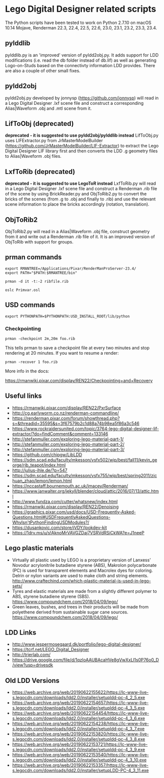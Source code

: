 # Lego Digital Designer related scripts
The Python scripts have been tested to work on Python 2.7.10 on macOS 10.14 Mojave, Renderman 22.3, 22.4, 22.5, 22.6, 23.0, 23.1, 23.2, 23.3, 23.4.

## pylddlib
pylddlib.py is an 'improved' version of pyldd2obj.py. It adds support for LDD modifications (i.e. read the db folder instead of db.lif) as well as generating Logo-on-Studs based on the connectivty information LDD provides. There are also a couple of other small fixes.

## pyldd2obj
pyldd2obj.py developed by jonnysp (https://github.com/jonnysp) will read in a Lego Digital Designer .lxf scene file and construct a corresponding Alias|Waveform .obj and .mtl scene from it.

## LifToObj (deprecated)
**deprecated - it is suggested to use pyldd2obj/pylddlib instead**
LifToObj.py uses LIFExtractor.py from JrMasterModelBuilder (https://github.com/JrMasterModelBuilder/LIF-Extractor) to extract the Lego Digital Designer LIF library first and then converts the LDD .g geometry files to Alias|Waveform .obj files.

## LxfToRib (deprecated)
**deprecated - it is suggested to use LegoToR instead**
LxfToRib.py will read in a Lego Digital Designer .lxf scene file and construct a Renderman .rib file of the scene by using BrickReader.py and ObjToRib2.py to convert the bricks of the scenes (from .g to .obj and finally to .rib) and use the relevant scene information to place the bricks accordingly (rotation, translation).

## ObjToRib2
ObjToRib2.py will read in a Alias|Waveform .obj file, construct geometry from it and write out a Renderman .rib file of it.
It is an improved version of ObjToRib with support for groups.

## prman commands
```terminal
export RMANTREE=/Applications/Pixar/RenderManProServer-23.4/
export PATH="$PATH:$RMANTREE/bin"

prman -d it -t:-2 ribfile.rib

oslc Primvar.osl
```

## USD commands
```terminal
export PYTHONPATH=$PYTHONPATH:USD_INSTALL_ROOT/lib/python
```

### Checkpointing

```terminal
prman -checkpoint 2m,20m foo.rib
```

This tells prman to save a checkpoint file at every two minutes and stop rendering at 20 minutes. If you want to resume a render:

```terminal
prman -recover 1 foo.rib
```

More info in the docs:

https://rmanwiki.pixar.com/display/REN22/Checkpointing+and+Recovery


## Useful links

* https://rmanwiki.pixar.com/display/REN22/PxrSurface
* http://cg.earlyworm.co.nz/renderman-commandline/
* https://renderman.pixar.com/forum/showthread.php?s=&threadid=35595&s=3f67579b2c1d88a74b98ea5f86a3c546
* https://www.rockraidersunited.com/topic/3764-lego-digital-designer-lif-extractor/?do=findComment&comment=133146
* http://stefanmuller.com/exploring-lego-material-part-1/
* http://stefanmuller.com/exploring-lego-material-part-2/
* http://stefanmuller.com/exploring-lego-material-part-3/
* https://github.com/chipgw/LibLDD
* https://sdm.scad.edu/faculty/mkesson/vsfx502/wip/best/fall11/kevin_george/rib_teapot/index.html
* http://julius-ihle.de/?p=547
* https://sdm.scad.edu/faculty/mkesson/vsfx755/wip/best/spring2011/zichuan_zhao/lemon/lemon.html
* https://nccastaff.bournemouth.ac.uk/jmacey/Renderman/
* https://www.janwalter.org/jekyll/blender/cloud/attic/2016/07/13/attic.html
* http://www.fundza.com/cutter/whatsnew/index.html
* https://rmanwiki.pixar.com/display/REN22/Denoising
* https://graphics.pixar.com/usd/docs/USD-Frequently-Asked-Questions.html#USDFrequentlyAskedQuestions-WhyIsn'tPythonFindingUSDModules?/
* https://dusankovic.com/store/jVDY/lookdev-kit
* https://1drv.ms/u/s!AknoMrVAVGZDaj7VSRVdRSiCkWA?e=J1neeP

## Lego plastic materials

* Virtually all plastic used by LEGO is a proprietary version of Lanxess’ Novodur acrylonitrile butadiene styrene (ABS), Makrolon polycarbonate (PC) is used for transparent elements and Macrolex dyes for coloring. Delrin or nylon variants are used to make cloth and string elements. http://www.craftechind.com/which-plastic-material-is-used-in-lego-sets/
* Tyres and elastic materials are made from a slightly different polymer to ABS, styrene butadiene styrene (SBS). https://www.compoundchem.com/2018/04/09/lego/
* Green leaves, bushes, and trees in their products will be made from polyethene derived from sustainable sugar cane sources. https://www.compoundchem.com/2018/04/09/lego/

## LDD Links

* http://www.jespermosegaard.dk/portfolio/lego-digital-designer/
* https://tcrf.net/LEGO_Digital_Designer
* http://trierlab.com/
* https://drive.google.com/file/d/1qzIoAAUBAcaHVe8gVwXxLl1s0P76o0_D/view?usp=drivesdk

## Old LDD Versions

* https://web.archive.org/web/20190622155622/https://lc-www-live-s.legocdn.com/downloads/ldd2.0/installer/setupldd-pc-4_2_5.exe
* https://web.archive.org/web/20190622154657/https://lc-www-live-s.legocdn.com/downloads/ldd2.0/installer/setupldd-pc-4_3_5.exe
* https://web.archive.org/web/20190622154454/https://lc-www-live-s.legocdn.com/downloads/ldd2.0/installer/setupldd-pc-4_3_6.exe
* https://web.archive.org/web/20190622154238/https://lc-www-live-s.legocdn.com/downloads/ldd2.0/installer/setupldd-pc-4_3_7.exe
* https://web.archive.org/web/20190622153820/https://lc-www-live-s.legocdn.com/downloads/ldd2.0/installer/setupldd-pc-4_3_8.exe
* https://web.archive.org/web/20190622153721/https://lc-www-live-s.legocdn.com/downloads/ldd2.0/installer/setupldd-pc-4_3_9.exe
* https://web.archive.org/web/20190622153540/https://lc-www-live-s.legocdn.com/downloads/ldd2.0/installer/setupldd-pc-4_3_10.exe
* https://web.archive.org/web/20190622153357/https://lc-www-live-s.legocdn.com/downloads/ldd2.0/installer/setupLDD-PC-4_3_11.exe

